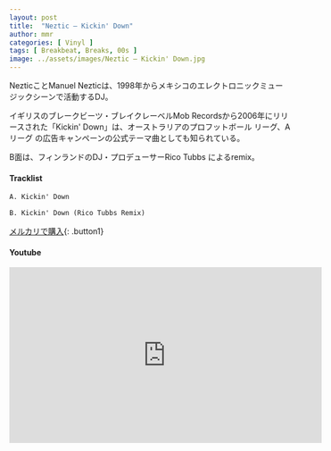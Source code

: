 ```yaml
---
layout: post
title:  "Neztic – Kickin' Down"
author: mmr
categories: [ Vinyl ]
tags: [ Breakbeat, Breaks, 00s ]
image: ../assets/images/Neztic – Kickin' Down.jpg
---
```


NezticことManuel Nezticは、1998年からメキシコのエレクトロニックミュージックシーンで活動するDJ。

イギリスのブレークビーツ・ブレイクレーベルMob Recordsから2006年にリリースされた「Kickin' Down」は、オーストラリアのプロフットボール リーグ、A リーグ の広告キャンペーンの公式テーマ曲としても知られている。

B面は、フィンランドのDJ・プロデューサーRico Tubbs によるremix。

#### Tracklist
```md
A. Kickin' Down

B. Kickin' Down (Rico Tubbs Remix)
```

[メルカリで購入](https://jp.mercari.com/item/m62664981312?afid=6142608987){: .button1}

#### Youtube
<iframe width="560" height="315" src="https://www.youtube.com/embed/-A5loOOnvkg?si=GQK2P5iOEPKfHJhf" title="YouTube video player" frameborder="0" allow="accelerometer; autoplay; clipboard-write; encrypted-media; gyroscope; picture-in-picture; web-share" referrerpolicy="strict-origin-when-cross-origin" allowfullscreen></iframe>
